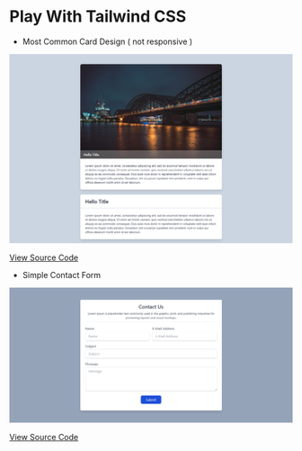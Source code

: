 # Play With Tailwind CSS


- Most Common Card Design ( not responsive ) 

![Image](img/1.png)

[View Source Code](https://play.tailwindcss.com/yYIjbroPSY)

- Simple Contact Form 

![Image](img/2.png)

[View Source Code](https://play.tailwindcss.com/nxpTuhHhda)